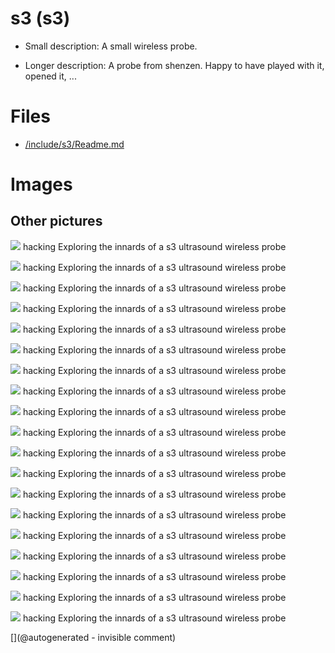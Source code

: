 # s3 (s3)

* Small description: A small wireless probe.

* Longer description: A probe from shenzen. Happy to have played with it, opened it, ...

# Files

* [/include/s3/Readme.md](/include/s3/Readme.md)


# Images

## Other pictures 

![](/include/s3/counter/IMAG003.png)
hacking
Exploring the innards of a s3 ultrasound wireless probe

![](/include/s3/counter/IMAG004.png)
hacking
Exploring the innards of a s3 ultrasound wireless probe

![](/include/s3/counter/IMAG007.png)
hacking
Exploring the innards of a s3 ultrasound wireless probe

![](/include/s3/counter/IMAG008.png)
hacking
Exploring the innards of a s3 ultrasound wireless probe

![](/include/s3/counter/IMAG009.png)
hacking
Exploring the innards of a s3 ultrasound wireless probe

![](/include/s3/images/201804/IMG_20180404_221542.jpg)
hacking
Exploring the innards of a s3 ultrasound wireless probe

![](/include/s3/images/201804/IMG_20180404_221555.jpg)
hacking
Exploring the innards of a s3 ultrasound wireless probe

![](/include/s3/images/201804/IMG_20180404_221611.jpg)
hacking
Exploring the innards of a s3 ultrasound wireless probe

![](/include/s3/images/201804/IMG_20180404_221657.jpg)
hacking
Exploring the innards of a s3 ultrasound wireless probe

![](/include/s3/images/201804/IMG_20180404_221715.jpg)
hacking
Exploring the innards of a s3 ultrasound wireless probe

![](/include/s3/images/201804/IMG_20180404_221820.jpg)
hacking
Exploring the innards of a s3 ultrasound wireless probe

![](/include/s3/images/201804/IMG_20180404_221945.jpg)
hacking
Exploring the innards of a s3 ultrasound wireless probe

![](/include/s3/images/201804/IMG_20180404_222007.jpg)
hacking
Exploring the innards of a s3 ultrasound wireless probe

![](/include/s3/images/201804/IMG_20180404_222155.jpg)
hacking
Exploring the innards of a s3 ultrasound wireless probe

![](/include/s3/images/s320170917_121404.jpg)
hacking
Exploring the innards of a s3 ultrasound wireless probe

![](/include/s3/images/s320170917_121608.jpg)
hacking
Exploring the innards of a s3 ultrasound wireless probe

![](/include/s3/images/s320170917_121615.jpg)
hacking
Exploring the innards of a s3 ultrasound wireless probe

![](/include/s3/images/s320170917_122639.jpg)
hacking
Exploring the innards of a s3 ultrasound wireless probe

![](/include/s3/pulser/IMAG001.png)
hacking
Exploring the innards of a s3 ultrasound wireless probe





[](@autogenerated - invisible comment)